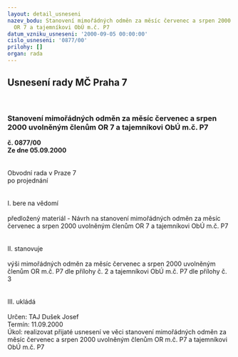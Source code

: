 ```yaml
---
layout: detail_usneseni
nazev_bodu: Stanovení mimořádných odměn za měsíc červenec a srpen 2000 uvolněným členům
  OR 7 a tajemníkovi ObÚ m.č. P7
datum_vzniku_usneseni: '2000-09-05 00:00:00'
cislo_usneseni: '0877/00'
prilohy: []
organ: rada
---
```

<div id="ucUsn_pList" class="usn">
	<span><h2>Usnesení rady MČ Praha 7 </h2>
<br></span><div class="standBody">
<span><h3>Stanovení mimořádných odměn za měsíc červenec a srpen 2000 uvolněným členům OR 7 a tajemníkovi ObÚ m.č. P7</h3></span><div class="center">
		<strong>č. 0877/00</strong><br>
	</div>
<div class="center">
		<strong>Ze dne 05.09.2000</strong><br><br>
	</div>     <br>Obvodní rada v Praze 7<br>po projednání<br><br><br>I.	bere na vědomí<br><br> předložený materiál  - Návrh na stanovení mimořádných odměn za měsíc červenec a srpen 2000 uvolněným členům OR 7 a tajemníkovi ObÚ m.č. P7<br><br><br>II.	stanovuje <br><br>výši mimořádných odměn za měsíc červenec a srpen 2000 uvolněným členům OR m.č. P7 dle přílohy č. 2 a tajemníkovi ObÚ m.č. P7 dle přílohy č. 3<br><br><br>III.	ukládá <br>			<br> Určen:	     	TAJ Dušek Josef<br>Termín: 11.09.2000<br>Úkol:	realizovat přijaté usnesení ve věci stanovení mimořádných odměn za měsíc červenec a srpen 2000 uvolněným členům OR m.č. P7 a tajemníkovi ObÚ m.č. P7 <br>   <br>
</div>
</div>